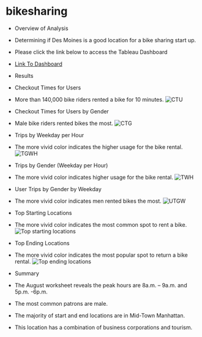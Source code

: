 # bikesharing

 - Overview of Analysis 
 - Determining if Des Moines is a good location for a bike sharing start up.
 
 - Please click the link below to access the Tableau Dashboard
 
  - [Link To Dashboard](https://public.tableau.com/app/profile/robert.pearson/viz/NYC_Citibike_Challenge_16768579697200/UserTripsbyGenderbyWeekday)
 
 - Results
 
  
 
 - Checkout Times for Users
 - More than 140,000 bike riders rented a bike for 10 minutes.
 ![CTU](https://user-images.githubusercontent.com/113808332/220818904-3f35bd97-53e5-496c-8386-ba8c2ee034b9.png)
 
 
 
 - Checkout Times for Users by Gender
 - Male bike riders rented bikes the most.
  ![CTG](https://user-images.githubusercontent.com/113808332/220818882-85afd885-72ad-4b5c-8a39-937fc66b13cb.png)

 
 
 
 - Trips by Weekday per Hour
 - The more vivid color indicates the higher usage for the bike rental.
![TGWH](https://user-images.githubusercontent.com/113808332/221065401-dbfd61c7-822c-48fd-aa06-356a2e33c240.png)

 
 
 
 - Trips by Gender  (Weekday per Hour)
 - The more vivid color indicates higher usage for the bike rental.
 ![TWH](https://user-images.githubusercontent.com/113808332/220818960-fe8ca375-28e7-473e-b4a7-322c9dea51c3.png)

 
 
 
 - User Trips by Gender by Weekday
 - The more vivid color indicates men rented bikes the most.
 ![UTGW](https://user-images.githubusercontent.com/113808332/220818977-920513ef-c1dc-4a76-add7-1306e292529c.png)





- Top Starting Locations
- The more vivid color indicates the most common spot to rent a bike.
![Top starting locations](https://user-images.githubusercontent.com/113808332/221082470-4c035554-b0f4-4cb3-ba40-b2f1a0e43728.png)




- Top Ending Locations
- The more vivid color indicates the most popular spot to return a bike rental.
![Top ending locations](https://user-images.githubusercontent.com/113808332/221082454-a808ac40-28c6-4b30-b59f-0920d6effaf5.png)


- Summary
 
- The August worksheet reveals the peak hours are 8a.m. – 9a.m.  and 5p.m. -6p.m.
- The most common patrons are male.
- The majority of start and end locations are in Mid-Town Manhattan.
- This location has a combination of business corporations and tourism.

